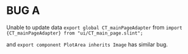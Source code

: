 # BUG A 

Unable to update data ```export global CT_mainPageAdapter```  from ```import {CT_mainPageAdapter} from "ui/CT_main_page.slint";```

and  ```export component PlotArea inherits Image```  has similar bug.


